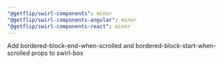 ```yaml
---
"@getflip/swirl-components": minor
"@getflip/swirl-components-angular": minor
"@getflip/swirl-components-react": minor
---
```


Add bordered-block-end-when-scrolled and bordered-block-start-when-scrolled
props to swirl-box
